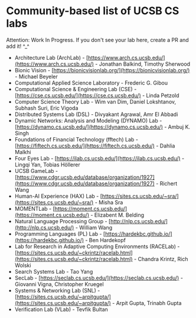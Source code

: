# Community-based list of UCSB CS labs

Attention: Work In Progress. If you don't see your lab here, create a PR and add it! ^_^ 

- Architecture Lab (ArchLab) - [https://www.arch.cs.ucsb.edu/](https://www.arch.cs.ucsb.edu/) - Jonathan Balkind, Timothy Sherwood
- Bionic Vision - [https://bionicvisionlab.org/](https://bionicvisionlab.org/) - Michael Beyeler
- Computational Applied Science Laboratory - Frederic G. Gibou
- Computational Science & Engineering Lab (CSE) - [https://cse.cs.ucsb.edu/](https://cse.cs.ucsb.edu/) - Linda Petzold
- Computer Science Theory Lab - Wim van Dim, Daniel Lokshtanov, Subhash Suri, Eric Vigoda
- Distributed Systems Lab (DSL) - Divyakant Agrawal, Amr El Abbadi
- Dynamic Networks: Analysis and Modeling (DYNAMO) Lab - [https://dynamo.cs.ucsb.edu/](https://dynamo.cs.ucsb.edu/) - Ambuj K. Singh
- Foundations of Financial Technology (fftech) Lab - [https://fiftech.cs.ucsb.edu/](https://fiftech.cs.ucsb.edu/) - Dahlia Malkhi
- Four Eyes Lab - [https://ilab.cs.ucsb.edu/](https://ilab.cs.ucsb.edu/) - Lingqi Yan, Tobias Höllerer
- UCSB GameLab - [https://www.cdgr.ucsb.edu/database/organization/1927](https://www.cdgr.ucsb.edu/database/organization/1927) - Richert Wang
- Human-AI Experience (HAX) Lab - [https://sites.cs.ucsb.edu/~sra/](https://sites.cs.ucsb.edu/~sra/) - Misha Sra
- MOMENTLab - [https://moment.cs.ucsb.edu/](https://moment.cs.ucsb.edu/) - Elizabent M. Belding
- Natural Language Processing Group - [http://nlp.cs.ucsb.edu/](http://nlp.cs.ucsb.edu/) - William Wang
- Programming Languages (PL) Lab - [https://hardekbc.github.io/](https://hardekbc.github.io/) - Ben Hardekopf
- Lab for Research in Adaptive Computing Environments (RACELab) - [https://sites.cs.ucsb.edu/~ckrintz/racelab.html](https://sites.cs.ucsb.edu/~ckrintz/racelab.html) - Chandra Krintz, Rich Wolski
- Search Systems Lab - Tao Yang
- SecLab - [https://seclab.cs.ucsb.edu/](https://seclab.cs.ucsb.edu/) - Giovanni Vigna, Christopher Kruegel
- Systems & Networking Lab (SNL) - [https://sites.cs.ucsb.edu/~arpitgupta/](https://sites.cs.ucsb.edu/~arpitgupta/) - Arpit Gupta, Trinabh Gupta
- Verification Lab (VLab) - Tevfik Bultan
